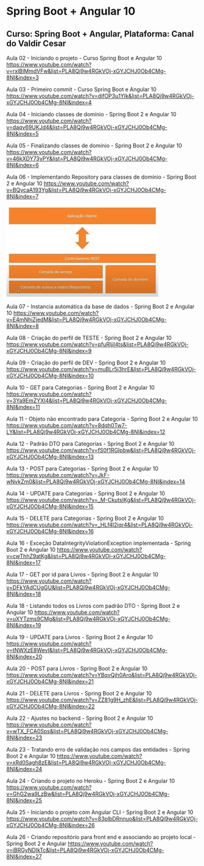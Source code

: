# Spring Boot + Angular 10
## Curso: Spring Boot + Angular, Plataforma: Canal do Valdir Cesar

Aula 02 - Iniciando o projeto - Curso Spring Boot e Angular 10 
https://www.youtube.com/watch?v=rxlBIMmdVFw&list=PLA8Qj9w4RGkVOj-xGYJCHJ0Ob4CMg-8NI&index=3

Aula 03 - Primeiro commit - Curso Spring Boot e Angular 10
https://www.youtube.com/watch?v=difOP3u1YIk&list=PLA8Qj9w4RGkVOj-xGYJCHJ0Ob4CMg-8NI&index=4

Aula 04 - Iniciando classes de domínio - Spring Boot 2 e Angular 10
https://www.youtube.com/watch?v=daqv69UKJd4&list=PLA8Qj9w4RGkVOj-xGYJCHJ0Ob4CMg-8NI&index=5

Aula 05 - Finalizando classes de domínio - Spring Boot 2 e Angular 10
https://www.youtube.com/watch?v=46kXDY73yPY&list=PLA8Qj9w4RGkVOj-xGYJCHJ0Ob4CMg-8NI&index=6

Aula 06 - Implementando Repository para classes de domínio - Spring Boot 2 e Angular 10
https://www.youtube.com/watch?v=BQycaA193Yg&list=PLA8Qj9w4RGkVOj-xGYJCHJ0Ob4CMg-8NI&index=7

![Projeto](https://github.com/agsilvamhm/spring-angular/blob/main/imagens/Comunicacao.PNG)

Aula 07 - Instancia automática da base de dados - Spring Boot 2 e Angular 10
https://www.youtube.com/watch?v=E4mNhiZjedM&list=PLA8Qj9w4RGkVOj-xGYJCHJ0Ob4CMg-8NI&index=8

Aula 08 - Criação do perfil de TESTE - Spring Boot 2 e Angular 10
https://www.youtube.com/watch?v=pfuRljiI4ts&list=PLA8Qj9w4RGkVOj-xGYJCHJ0Ob4CMg-8NI&index=9

Aula 09 - Criação do perfil de DEV - Spring Boot 2 e Angular 10
https://www.youtube.com/watch?v=muBLr5i3hrE&list=PLA8Qj9w4RGkVOj-xGYJCHJ0Ob4CMg-8NI&index=10

Aula 10 - GET para Categorias - Spring Boot 2 e Angular 10
https://www.youtube.com/watch?v=3Ya9EmZYXl4&list=PLA8Qj9w4RGkVOj-xGYJCHJ0Ob4CMg-8NI&index=11

Aula 11 - Objeto não encontrado para Categoria - Spring Boot 2 e Angular 10
https://www.youtube.com/watch?v=8dqh0Tw7-LY&list=PLA8Qj9w4RGkVOj-xGYJCHJ0Ob4CMg-8NI&index=12

Aula 12 - Padrão DTO para Categorias - Spring Boot 2 e Angular 10
https://www.youtube.com/watch?v=fS0f1RGIpbw&list=PLA8Qj9w4RGkVOj-xGYJCHJ0Ob4CMg-8NI&index=13

Aula 13 - POST para Categorias - Spring Boot 2 e Angular 10
https://www.youtube.com/watch?v=JkF-wNvkZm0&list=PLA8Qj9w4RGkVOj-xGYJCHJ0Ob4CMg-8NI&index=14

Aula 14 - UPDATE para Categorias - Spring Boot 2 e Angular 10
https://www.youtube.com/watch?v=_M-CkutsIKg&list=PLA8Qj9w4RGkVOj-xGYJCHJ0Ob4CMg-8NI&index=15

Aula 15 - DELETE para Categorias - Spring Boot 2 e Angular 10
https://www.youtube.com/watch?v=_HLf4I2iqr4&list=PLA8Qj9w4RGkVOj-xGYJCHJ0Ob4CMg-8NI&index=16

Aula 16 - Exceção DataIntegrityViolationException implementada - Spring Boot 2 e Angular 10
https://www.youtube.com/watch?v=cwThhZ9atKg&list=PLA8Qj9w4RGkVOj-xGYJCHJ0Ob4CMg-8NI&index=17

Aula 17 - GET por id para Livros - Spring Boot 2 e Angular 10
https://www.youtube.com/watch?v=DFkYAdCUgGU&list=PLA8Qj9w4RGkVOj-xGYJCHJ0Ob4CMg-8NI&index=18

Aula 18 - Listando todos os Livros com padrão DTO - Spring Boot 2 e Angular 10
https://www.youtube.com/watch?v=uXYTzms9CMg&list=PLA8Qj9w4RGkVOj-xGYJCHJ0Ob4CMg-8NI&index=19

Aula 19 - UPDATE para Livros - Spring Boot 2 e Angular 10
https://www.youtube.com/watch?v=tNWXzE8WevI&list=PLA8Qj9w4RGkVOj-xGYJCHJ0Ob4CMg-8NI&index=20

Aula 20 - POST para Livros - Spring Boot 2 e Angular 10
https://www.youtube.com/watch?v=YBqvQjh0Aro&list=PLA8Qj9w4RGkVOj-xGYJCHJ0Ob4CMg-8NI&index=21

Aula 21 - DELETE para Livros - Spring Boot 2 e Angular 10
https://www.youtube.com/watch?v=ZZ81g9H_zhE&list=PLA8Qj9w4RGkVOj-xGYJCHJ0Ob4CMg-8NI&index=22

Aula 22 - Ajustes no backend - Spring Boot 2 e Angular 10
https://www.youtube.com/watch?v=wTX_FCA0Sps&list=PLA8Qj9w4RGkVOj-xGYJCHJ0Ob4CMg-8NI&index=23

Aula 23 - Tratando erro de validação nos campos das entidades - Spring Boot 2 e Angular 10
https://www.youtube.com/watch?v=xRd0Sagh8zE&list=PLA8Qj9w4RGkVOj-xGYJCHJ0Ob4CMg-8NI&index=24

Aula 24 - Criando o projeto no Heroku - Spring Boot 2 e Angular 10
https://www.youtube.com/watch?v=GhG2wa9LzBw&list=PLA8Qj9w4RGkVOj-xGYJCHJ0Ob4CMg-8NI&index=25

Aula 25 - Iniciando o projeto com Angular CLI - Spring Boot 2 e Angular 10
https://www.youtube.com/watch?v=83plbDRnnuo&list=PLA8Qj9w4RGkVOj-xGYJCHJ0Ob4CMg-8NI&index=26

Aula 26 - Criando repositório para front end e associando ao projeto local - Spring Boot 2 e Angular
https://www.youtube.com/watch?v=iBRGyNDIkTc&list=PLA8Qj9w4RGkVOj-xGYJCHJ0Ob4CMg-8NI&index=27
